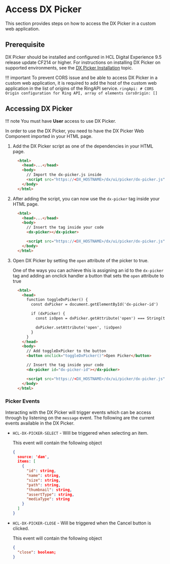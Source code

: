 # Access DX Picker
This section provides steps on how to access the DX Picker in a custom web application.

## Prerequisite

DX Picker should be installed and configured in HCL Digital Experience 9.5 release update CF214 or higher. For instructions on installing DX Picker on supported environments, see the [DX Picker Installation](../installation/index.md) topic.

!!! important
    To prevent CORS issue and be able to access DX Picker in a custom web application, it is required to add the host of the custom web application in the list of origins of the RingAPI service.
    ```
        ringApi:
        # CORS Origin configuration for Ring API, array of elements
        corsOrigin: []
    ```


## Accessing DX Picker

!!! note
    You must have **User** access to use DX Picker.

In order to use the DX Picker, you need to have the DX Picker Web Component imported in your HTML page.

1.  Add the DX Picker script as one of the dependencies in your HTML page.

    ```html
      <html>
        <head>...</head>
        <body>
          // Import the dx-picker.js inside 
          <script src="https://<DX_HOSTNAME>/dx/ui/picker/dx-picker.js"></script>
        </body>
      </html>
    ```

2.  After adding the script, you can now use the `dx-picker` tag inside your HTML page.

    ```html
      <html>
        <head>...</head>
        <body>
          // Insert the tag inside your code
          <dx-picker></dx-picker>

          <script src="https://<DX_HOSTNAME>/dx/ui/picker/dx-picker.js"></script>
        </body>
      </html>
    ```

3.  Open DX Picker by setting the `open` attribute of the picker to true.

    One of the ways you can achieve this is assigning an id to the `dx-picker` tag and adding an onclick handler    a button that sets the `open` attribute to true
    ```html
      <html>
        <head>
          function toggleDxPicker() {
            const dxPicker = document.getElementById('dx-picker-id')

            if (dxPicker) {
              const isOpen = dxPicker.getAttribute('open') === String(true);

              dxPicker.setAttribute('open', !isOpen)
            }
          }
        </head>
        <body>
          // Add toggleDxPicker to the button
          <button onclick="toggleDxPicker()">Open Picker</button>

          // Insert the tag inside your code
          <dx-picker id="dx-picker-id"></dx-picker>

          <script src="https://<DX_HOSTNAME>/dx/ui/picker/dx-picker.js"></script>
        </body>
      </html>
    ```

### Picker Events

Interacting with the DX Picker will trigger events which can be access through by listening on the `message` event. The following are the current events available in the DX Picker.

- `HCL-DX-PICKER-SELECT` - Will be triggered when selecting an item.

    This event will contain the following object

    ```json
    {
      source: 'dam',
      items: [
        {
          "id": string,
          "name": string,
          "size": string,
          "path": string,
          "thumbnail": string,
          "assertType": string,
          "mediaType": string
        }
      ]
    }
    ```
- `HCL-DX-PICKER-CLOSE` - Will be triggered when the Cancel button is clicked.

    This event will contain the following object

    ```json
    {
      "close": boolean;
    }
    ```

